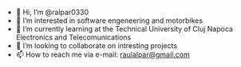 - 👋 Hi, I’m @ralpar0330
- 👀 I’m interested in software engeneering and motorbikes
- 🌱 I’m currently learning at the Technical University of Cluj Napoca Electronics and Telecomunications
- 💞️ I’m looking to collaborate on intresting projects
- 📫 How to reach me via e-mail: raulalpar@gmail.com

<!---
ralpar0330/ralpar0330 is a ✨ special ✨ repository because its `README.md` (this file) appears on your GitHub profile.
You can click the Preview link to take a look at your changes.
--->
